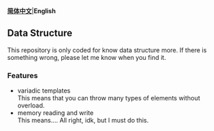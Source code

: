 [**简体中文**](README_zh-Hans.md)|**English**  
## Data Structure  
This repository is only coded for know data structure more. If there is something wrong, please let me know when you find it.
### Features  
- variadic templates  
  This means that you can throw many types of elements without overload.  
- memory reading and write  
  This means.... All right, idk, but I must do this.
